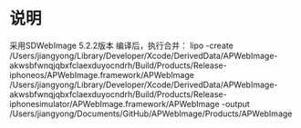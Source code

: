 #  说明
采用SDWebImage 5.2.2版本
编译后，执行合并：
lipo -create /Users/jiangyong/Library/Developer/Xcode/DerivedData/APWebImage-akwsbfwnqjqbxfclaexduyocndrh/Build/Products/Release-iphoneos/APWebImage.framework/APWebImage /Users/jiangyong/Library/Developer/Xcode/DerivedData/APWebImage-akwsbfwnqjqbxfclaexduyocndrh/Build/Products/Release-iphonesimulator/APWebImage.framework/APWebImage -output /Users/jiangyong/Documents/GitHub/APWebImage/Products/APWebImage

